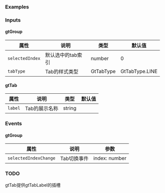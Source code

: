 ### Examples

<!-- example(tabs-overview) -->

### Inputs

#### gtGroup

| 属性             | 说明            |类型           |默认值          |
|-----------------|-----------------|--------------|---------------|
|`selectedIndex`  |默认选中的tab索引   |number        |0              |
|`tabType`        |Tab的样式类型      |GtTabType     |GtTabType.LINE |     |

#### gtTab

| 属性             | 说明            |类型           |默认值          |
|-----------------|-----------------|--------------|---------------|
|`label`          |Tab的展示名称     |string         |               |


### Events

#### gtGroup
| 属性             | 说明            |参数           |
|-----------------|-----------------|--------------|
|`selectedIndexChange`|Tab切换事件   |index: number |

### TODO

gtTab提供gtTabLabel的插槽
